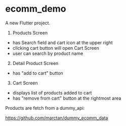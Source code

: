 # ecomm_demo

A new Flutter project.

1. Products Screen
 - has Search field and cart icon at the upper right
 - clicking cart button will open Cart Screen
 - user can search by product name

2. Detail Product Screen
 - has "add to cart" button
 
3. Cart Screen
 - displays list of products added to cart
 - has "remove from cart" button at the rightmost area



Products are fetch from a dummy_api:

https://github.com/marctan/dummy_ecomm_data
